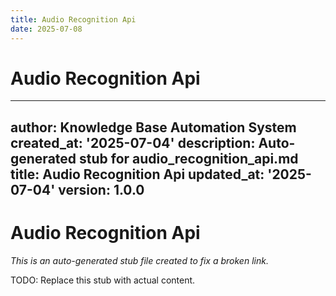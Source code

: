```yaml
---
title: Audio Recognition Api
date: 2025-07-08
---
```


# Audio Recognition Api

---
author: Knowledge Base Automation System
created_at: '2025-07-04'
description: Auto-generated stub for audio_recognition_api.md
title: Audio Recognition Api
updated_at: '2025-07-04'
version: 1.0.0
---

# Audio Recognition Api

*This is an auto-generated stub file created to fix a broken link.*

TODO: Replace this stub with actual content.

